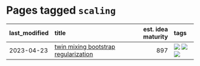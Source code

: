 # Pages tagged `scaling`

|last_modified|title|est. idea maturity|tags
|:---|:---|---:|:---|
|2023-04-23|[twin mixing bootstrap regularization](../twin_mixing_dropout.md)|897|[![](https://img.shields.io/badge/tag-experimental-6013c8)](../tags/experimental.md) [![](https://img.shields.io/badge/tag-optimization-d7de4b)](../tags/optimization.md) [![](https://img.shields.io/badge/tag-scaling-e54ba1)](../tags/scaling.md)|